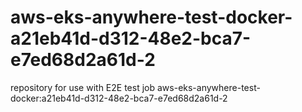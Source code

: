 # aws-eks-anywhere-test-docker-a21eb41d-d312-48e2-bca7-e7ed68d2a61d-2
repository for use with E2E test job aws-eks-anywhere-test-docker:a21eb41d-d312-48e2-bca7-e7ed68d2a61d-2
